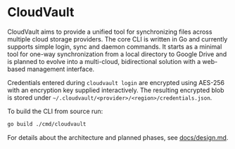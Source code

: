 # CloudVault

CloudVault aims to provide a unified tool for synchronizing files across
multiple cloud storage providers. The core CLI is written in Go and currently
supports simple login, sync and daemon commands. It starts as a minimal tool
for one-way synchronization from a local directory to Google Drive and is
planned to evolve into a multi-cloud, bidirectional solution with a web-based
management interface.

Credentials entered during `cloudvault login` are encrypted using AES-256 with
an encryption key supplied interactively. The resulting encrypted blob is stored
under `~/.cloudvault/<provider>/<region>/credentials.json`.

To build the CLI from source run:

```bash
go build ./cmd/cloudvault
```

For details about the architecture and planned phases, see
[docs/design.md](docs/design.md).
